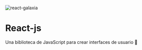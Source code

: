 ![react-galaxia](https://user-images.githubusercontent.com/60527338/123009222-288c9880-d371-11eb-8249-d2633b1b07de.png)
# React-js
Una biblioteca de JavaScript para crear interfaces de usuario 🚀

